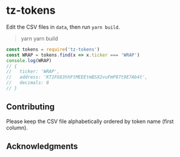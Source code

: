 # tz-tokens

Edit the CSV files in `data`, then run `yarn build`.

> yarn
> yarn build

```js
const tokens = require('tz-tokens')
const WRAP = tokens.find(x => x.ticker === 'WRAP')
console.log(WRAP)
// {
//   ticker: 'WRAP',
//   address: 'KT1FG63hhFtMEEEtmBSX2vuFmP87t9E7Ab4t',
//   decimals: 8
// }
```

## Contributing

Please keep the CSV file alphabetically ordered by token name (first column).

## Acknowledgments

